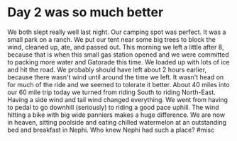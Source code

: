 # Day 2 was so much better
We both slept really well last night. Our camping spot was perfect. It was a small park on a ranch. We put our tent near some big trees to block the wind, cleaned up, ate, and passed out. This morning we left a little after 8, because that is when this small gas station opened and we were committed to packing more water and Gatorade this time. We loaded up with lots of ice and hit the road. We probably should have left about 2 hours earlier, because there wasn't wind until around the time we left. It wasn't head on for much of the ride and we seemed to tolerate it better. About 40 miles into our 60 mile trip today we turned from riding South to riding North-East. Having a side wind and tail wind changed everything. We went from having to pedal to go downhill (seriously) to riding a good pace uphill. The wind hitting a bike with big wide panniers makes a huge difference. We are now in heaven, sitting poolside and eating chilled watermelon at an outstanding bed and breakfast in Nephi. Who knew Nephi had such a place?
#misc